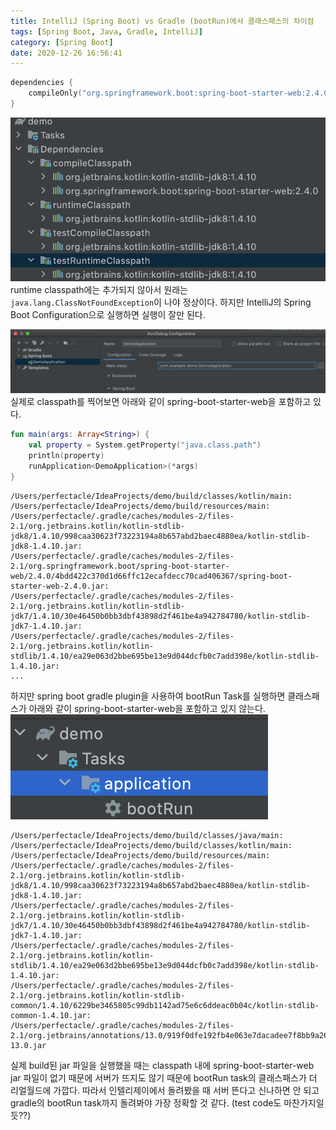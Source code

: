 ```yaml
---
title: IntelliJ (Spring Boot) vs Gradle (bootRun)에서 클래스패스의 차이점
tags: [Spring Boot, Java, Gradle, IntelliJ]
category: [Spring Boot]
date: 2020-12-26 16:56:41
---
```

```kotlin
dependencies {
    compileOnly("org.springframework.boot:spring-boot-starter-web:2.4.0")
}
```
![compileOnly는 compile classpath에만 추가된다.](intellij-vs-gradle-in-classpath/classpath.png)
runtime classpath에는 추가되지 않아서 원래는 `java.lang.ClassNotFoundException`이 나야 정상이다.
하지만 IntelliJ의 Spring Boot Configuration으로 실행하면 실행이 잘만 된다.

![](intellij-vs-gradle-in-classpath/spring-boot-intellij-configuration.png)
실제로 classpath를 찍어보면 아래와 같이 spring-boot-starter-web을 포함하고 있다.
```kotlin
fun main(args: Array<String>) {
    val property = System.getProperty("java.class.path")
    println(property)
    runApplication<DemoApplication>(*args)
}
```
```
/Users/perfectacle/IdeaProjects/demo/build/classes/kotlin/main:
/Users/perfectacle/IdeaProjects/demo/build/resources/main:
/Users/perfectacle/.gradle/caches/modules-2/files-2.1/org.jetbrains.kotlin/kotlin-stdlib-jdk8/1.4.10/998caa30623f73223194a8b657abd2baec4880ea/kotlin-stdlib-jdk8-1.4.10.jar:
/Users/perfectacle/.gradle/caches/modules-2/files-2.1/org.springframework.boot/spring-boot-starter-web/2.4.0/4bdd422c370d1d66ffc12ecafdecc70cad406367/spring-boot-starter-web-2.4.0.jar:
/Users/perfectacle/.gradle/caches/modules-2/files-2.1/org.jetbrains.kotlin/kotlin-stdlib-jdk7/1.4.10/30e46450b0bb3dbf43898d2f461be4a942784780/kotlin-stdlib-jdk7-1.4.10.jar:
/Users/perfectacle/.gradle/caches/modules-2/files-2.1/org.jetbrains.kotlin/kotlin-stdlib/1.4.10/ea29e063d2bbe695be13e9d044dcfb0c7add398e/kotlin-stdlib-1.4.10.jar:
...
```
하지만 spring boot gradle plugin을 사용하여 bootRun Task를 실행하면 클래스패스가 아래와 같이 spring-boot-starter-web을 포함하고 있지 않는다.
![](intellij-vs-gradle-in-classpath/gradle-boot-run-task.png)
```
/Users/perfectacle/IdeaProjects/demo/build/classes/java/main:
/Users/perfectacle/IdeaProjects/demo/build/classes/kotlin/main:
/Users/perfectacle/IdeaProjects/demo/build/resources/main:
/Users/perfectacle/.gradle/caches/modules-2/files-2.1/org.jetbrains.kotlin/kotlin-stdlib-jdk8/1.4.10/998caa30623f73223194a8b657abd2baec4880ea/kotlin-stdlib-jdk8-1.4.10.jar:
/Users/perfectacle/.gradle/caches/modules-2/files-2.1/org.jetbrains.kotlin/kotlin-stdlib-jdk7/1.4.10/30e46450b0bb3dbf43898d2f461be4a942784780/kotlin-stdlib-jdk7-1.4.10.jar:
/Users/perfectacle/.gradle/caches/modules-2/files-2.1/org.jetbrains.kotlin/kotlin-stdlib/1.4.10/ea29e063d2bbe695be13e9d044dcfb0c7add398e/kotlin-stdlib-1.4.10.jar:
/Users/perfectacle/.gradle/caches/modules-2/files-2.1/org.jetbrains.kotlin/kotlin-stdlib-common/1.4.10/6229be3465805c99db1142ad75e6c6ddeac0b04c/kotlin-stdlib-common-1.4.10.jar:
/Users/perfectacle/.gradle/caches/modules-2/files-2.1/org.jetbrains/annotations/13.0/919f0dfe192fb4e063e7dacadee7f8bb9a2672a9/annotations-13.0.jar
```
실제 build된 jar 파일을 실행했을 때는 classpath 내에 spring-boot-starter-web jar 파일이 없기 때문에 서버가 뜨지도 않기 때문에 bootRun task의 클래스패스가 더 리얼월드에 가깝다.
따라서 인텔리제이에서 돌려봤을 때 서버 뜬다고 신나하면 안 되고 gradle의 bootRun task까지 돌려봐야 가장 정확할 것 같다. (test code도 마찬가지일 듯??)